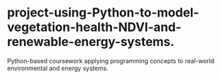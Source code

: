 # project-using-Python-to-model-vegetation-health-NDVI-and-renewable-energy-systems.
Python-based coursework applying programming concepts to real-world environmental and energy systems.

